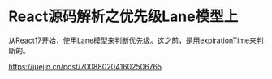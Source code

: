 # React源码解析之优先级Lane模型上

从React17开始，使用Lane模型来判断优先级。这之前，是用expirationTime来判断的。

https://juejin.cn/post/7008802041602506765
